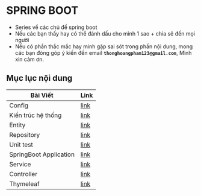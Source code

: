 # SPRING BOOT

- Series về các chủ đề spring boot
- Nếu các bạn thấy hay có thể đánh dấu cho mình 1 sao + chia sẽ đến mọi người
- Nếu có phần thắc mắc hay mình gặp sai sót trong phần nội dung, mong các bạn đóng góp ý kiến đến email **`thonghoangpham123@gmail.com`**, Mình xin cảm ơn. 

## Mục lục nội dung

| Bài Viết               | Link              |
| ---------------------- | ----------------- |
| Config                 | [link](Day001.md) |
| Kiến trúc hệ thống     | [link](Day002.md) |
| Entity                 | [link](Day003.md) |
| Repository             | [link](Day004.md) |
| Unit test              | [link](Day005.md) |
| SpringBoot Application | [link](Day006.md) |
| Service                | [link](Day007.md) |
| Controller             | [link](Day008.md) |
| Thymeleaf              | [link](Day009.md) |

[day0]: Day0.md
[day1]: Day1.md
[day2]: Day2.md
[day3]: Day3.md
[day4]: Day4.md
[day5]: Day5.md
[day6]: Day6.md
[day7]: Day7.md
[day8]: Day8.md
[day9]: Day9.md


